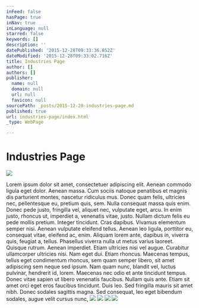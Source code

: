 ```yaml
---
inFeed: false
hasPage: true
inNav: true
inLanguage: null
starred: false
keywords: []
description: ''
datePublished: '2015-12-28T09:33:36.852Z'
dateModified: '2015-12-28T09:33:02.716Z'
title: Industries Page
author: []
authors: []
publisher:
  name: null
  domain: null
  url: null
  favicon: null
sourcePath: _posts/2015-12-28-industries-page.md
published: true
url: industries-page/index.html
_type: WebPage

---
```

# Industries Page
![](https://the-grid-user-content.s3-us-west-2.amazonaws.com/7118df5f-01a8-49f2-84cc-5c707f2e79b8.jpg)

Lorem ipsum dolor sit amet, consectetuer adipiscing elit. Aenean commodo ligula eget dolor. Aenean massa. Cum sociis natoque penatibus et magnis dis parturient montes, nascetur ridiculus mus. Donec quam felis, ultricies nec, pellentesque eu, pretium quis, sem. Nulla consequat massa quis enim. Donec pede justo, fringilla vel, aliquet nec, vulputate eget, arcu. In enim justo, rhoncus ut, imperdiet a, venenatis vitae, justo. Nullam dictum felis eu pede mollis pretium. Integer tincidunt. Cras dapibus. Vivamus elementum semper nisi. Aenean vulputate eleifend tellus. Aenean leo ligula, porttitor eu, consequat vitae, eleifend ac, enim. Aliquam lorem ante, dapibus in, viverra quis, feugiat a, tellus. Phasellus viverra nulla ut metus varius laoreet. Quisque rutrum. Aenean imperdiet. Etiam ultricies nisi vel augue. Curabitur ullamcorper ultricies nisi. Nam eget dui. Etiam rhoncus. Maecenas tempus, tellus eget condimentum rhoncus, sem quam semper libero, sit amet adipiscing sem neque sed ipsum. Nam quam nunc, blandit vel, luctus pulvinar, hendrerit id, lorem. Maecenas nec odio et ante tincidunt tempus. Donec vitae sapien ut libero venenatis faucibus. Nullam quis ante. Etiam sit amet orci eget eros faucibus tincidunt. Duis leo. Sed fringilla mauris sit amet nibh. Donec sodales sagittis magna. Sed consequat, leo eget bibendum sodales, augue velit cursus nunc,
![](https://the-grid-user-content.s3-us-west-2.amazonaws.com/613a5e38-ed93-41b9-ac98-7824843e2a11.png)
![](https://the-grid-user-content.s3-us-west-2.amazonaws.com/1bd31700-1fd0-48f6-88d2-6557b88c9d52.png)
![](https://the-grid-user-content.s3-us-west-2.amazonaws.com/6650fcc7-5422-43ad-a3a5-189c4e4ecb17.png)
![](https://the-grid-user-content.s3-us-west-2.amazonaws.com/bdd57e77-c963-42db-b8b9-156bf7a69974.png)